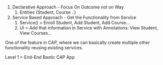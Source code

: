 1. Declarative Approach - Focus On Outcome not on Way
   1. Entities {Student, Course ..}
2. Service Based Approach - Get the Functionality from Service
   1. Service() = Enroll Student, Add Student, Add Course...
   2. UI = Add that information in Service with Annotations: View Student, View Courses...

One of the feature in CAP, where we can basically create multiple other functionality reusing existing services.

Level 1 = End-End Bastic CAP App